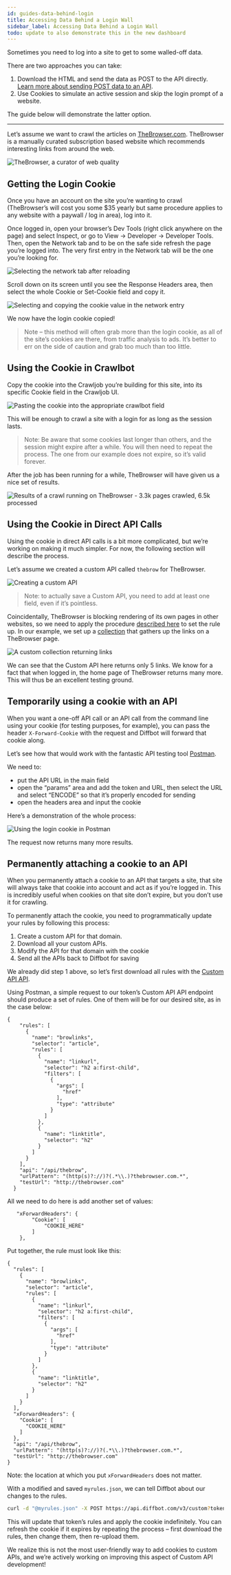 ```yaml
---
id: guides-data-behind-login
title: Accessing Data Behind a Login Wall
sidebar_label: Accessing Data Behind a Login Wall
todo: update to also demonstrate this in the new dashboard
---
```


Sometimes you need to log into a site to get to some walled-off data. 

There are two approaches you can take:

1. Download the HTML and send the data as POST to the API directly. [Learn more about sending POST data to an API](explain-posting-text-html).
2. Use Cookies to simulate an active session and skip the login prompt of a website.

The guide below will demonstrate the latter option.

---

Let’s assume we want to crawl the articles on [TheBrowser.com](https://thebrowser.com). TheBrowser is a manually curated subscription based website which recommends interesting links from around the web.

![TheBrowser, a curator of web quality](/img/loginwall/01.png)

## Getting the Login Cookie

Once you have an account on the site you’re wanting to crawl (TheBrowser’s will cost you some $35 yearly but same procedure applies to any website with a paywall / log in area), log into it.

Once logged in, open your browser’s Dev Tools (right click anywhere on the page) and select Inspect, or go to View -> Developer -> Developer Tools. Then, open the Network tab and to be on the safe side refresh the page you’re logged into. The very first entry in the Network tab will be the one you’re looking for.

![Selecting the network tab after reloading](/img/loginwall/thebrow2.gif)

Scroll down on its screen until you see the Response Headers area, then select the whole Cookie or Set-Cookie field and copy it.

![Selecting and copying the cookie value in the network entry](/img/loginwall/thebrow3.gif)

We now have the login cookie copied!

> Note – this method will often grab more than the login cookie, as all of the site’s cookies are there, from traffic analysis to ads. It’s better to err on the side of caution and grab too much than too little.

## Using the Cookie in Crawlbot

Copy the cookie into the Crawljob you’re building for this site, into its specific Cookie field in the Crawljob UI.

![Pasting the cookie into the appropriate crawlbot field](/img/loginwall/thebrow4.gif)

This will be enough to crawl a site with a login for as long as the session lasts.

> Note: Be aware that some cookies last longer than others, and the session might expire after a while. You will then need to repeat the process. The one from our example does not expire, so it’s valid forever.

After the job has been running for a while, TheBrowser will have given us a nice set of results.

![Results of a crawl running on TheBrowser - 3.3k pages crawled, 6.5k processed](/img/loginwall/03.png)

## Using the Cookie in Direct API Calls

Using the cookie in direct API calls is a bit more complicated, but we’re working on making it much simpler. For now, the following section will describe the process.

Let’s assume we created a custom API called `thebrow` for TheBrowser.

![Creating a custom API](/img/loginwall/02.png)

> Note: to actually save a Custom API, you need to add at least one field, even if it’s pointless.

Coincidentally, TheBrowser is blocking rendering of its own pages in other websites, so we need to apply the procedure [described here](guides-manual-selectors) to set the rule up. In our example, we set up a [collection](tutorials-custom-collections) that gathers up the links on a TheBrowser page.

![A custom collection returning links](/img/loginwall/screen1.png)

We can see that the Custom API here returns only 5 links. We know for a fact that when logged in, the home page of TheBrowser returns many more. This will thus be an excellent testing ground.

## Temporarily using a cookie with an API

When you want a one-off API call or an API call from the command line using your cookie (for testing purposes, for example), you can pass the header `X-Forward-Cookie` with the request and Diffbot will forward that cookie along.

Let’s see how that would work with the fantastic API testing tool [Postman](https://getpostman.com).

We need to:

- put the API URL in the main field
- open the “params” area and add the token and URL, then select the URL and select “ENCODE” so that it’s properly encoded for sending
- open the headers area and input the cookie

Here’s a demonstration of the whole process:

![Using the login cookie in Postman](/img/loginwall/thebrow5.gif)

The request now returns many more results.

## Permanently attaching a cookie to an API

When you permanently attach a cookie to an API that targets a site, that site will always take that cookie into account and act as if you’re logged in. This is incredibly useful when cookies on that site don’t expire, but you don’t use it for crawling.

To permanently attach the cookie, you need to programmatically update your rules by following this process:

1. Create a custom API for that domain.
2. Download all your custom APIs.
3. Modify the API for that domain with the cookie
4. Send all the APIs back to Diffbot for saving

We already did step 1 above, so let’s first download all rules with the [Custom API API](api-managing-rules-programmatically).

Using Postman, a simple request to our token’s Custom API API endpoint should produce a set of rules. One of them will be for our desired site, as in the case below:

```
{
    "rules": [
      {
        "name": "browlinks",
        "selector": "article",
        "rules": [
          {
            "name": "linkurl",
            "selector": "h2 a:first-child",
            "filters": [
              {
                "args": [
                  "href"
                ],
                "type": "attribute"
              }
            ]
          },
          {
            "name": "linktitle",
            "selector": "h2"
          }
        ]
      }
    ],
    "api": "/api/thebrow",
    "urlPattern": "(http(s)?://)?(.*\\.)?thebrowser.com.*",
    "testUrl": "http://thebrowser.com"
  }
```

All we need to do here is add another set of values:

```
   "xForwardHeaders": {
        "Cookie": [
            "COOKIE_HERE"
        ]
    }, 
```

Put together, the rule must look like this:

```
{
  "rules": [
    {
      "name": "browlinks",
      "selector": "article",
      "rules": [
        {
          "name": "linkurl",
          "selector": "h2 a:first-child",
          "filters": [
            {
              "args": [
                "href"
              ],
              "type": "attribute"
            }
          ]
        },
        {
          "name": "linktitle",
          "selector": "h2"
        }
      ]
    }
  ],
  "xForwardHeaders": {
    "Cookie": [
      "COOKIE_HERE"
    ]
  }, 
  "api": "/api/thebrow",
  "urlPattern": "(http(s)?://)?(.*\\.)?thebrowser.com.*",
  "testUrl": "http://thebrowser.com"
}
```

Note: the location at which you put `xForwardHeaders` does not matter.

With a modified and saved `myrules.json`, we can tell Diffbot about our changes to the rules.

```bash
curl -d "@myrules.json" -X POST https://api.diffbot.com/v3/custom?token=MYTOKEN -H "Content-Type: application/json"
```

This will update that token’s rules and apply the cookie indefinitely. You can refresh the cookie if it expires by repeating the process – first download the rules, then change them, then re-upload them.

We realize this is not the most user-friendly way to add cookies to custom APIs, and we’re actively working on improving this aspect of Custom API development!
